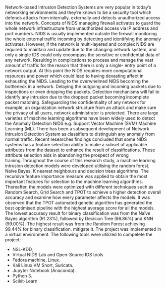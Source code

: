 Network-based Intrusion Detection Systems are very popular in today’s networking environments and they’re known to be a security tool which defends attacks from internally, externally and detects unauthorized access into the network. Concepts of NIDS managing firewall activates to guard the whole network infrastructure from unauthorized access via IP address and port numbers. NIDS is usually implemented outside the firewall monitoring the whole external traffic incoming by detecting and identifying the anomaly activates. However, if the network is multi-layered and complex NIDS are required to maintain and update due to the changing network system, and only a single IDS could only encompass the sensitive or confidential data of any network. Resulting in complications to process and manage the vast amount of traffic for the reason that there is only a single- entry point of a network output. At this point the NIDS requires more computational resources and power which could lead to having devasting affect in exhausting the NIDS. Leading to the overwhelmed NIDS becoming the bottleneck in a network. Delaying the outgoing and incoming packets due to inspections or even dropping the packets. Detection mechanisms will fail to identify any intrusion due to the dropped packet becoming incomplete packet matching. Safeguarding the confidentiality of any network for example, an organization network structure from an attack and make sure the privacy of all users, network administrator is protected. There are large varieties of machine learning algorithms have been widely used to detect the Anomaly Detection NIDS e.g. Support Vector Machine (SVM) Machine Learning (ML). There has been a subsequent development of Network Intrusion Detection System as classifiers to distinguish any anomaly from normal traffic. Recent researches findings concluded that some NIDS systems has a feature selection ability to make a subset of applicable attributes from the dataset to enhance the result of classifications. These attribute selection aids in abandoning the prospect of wrong training.Throughout the course of this research study, a machine learning intrusion detection models were developed utilising the random forest, Naïve Bayes, K nearest neighbours and decision trees algorithms. The recursive feature importance measure was applied to obtain the most important features for selection to the machine learning algorithms. Thereafter, the models were optimized with different techniques such as Random Search, Grid Search and TPOT to achieve a higher detection overall accuracy and examine how every parameter affects the models. It was observed that the TPOT automated genetic algorithm has generated the best optimised pipeline with the highest average score for all the models. The lowest accuracy result for binary classification was from the Naïve Bayes algorithm (91.23%), followed by Decision Tree (98.86%) and KNN (99.00%). The highest result was from the Random Forest achieving 99.44% for binary classification.
mitigate it.
The project was implemented in a virtual environment. The following tools were utilized to compelete the project:
- NSL-KDD,
- Virtual NIDS Lab and Open-Source IDS tools
- Fedora machine, Linux.
- Kali Linux VM Snort, Suricata.
- Jupyter Notebook (Anaconda).
- Python 3.
- Scikit-Learn
